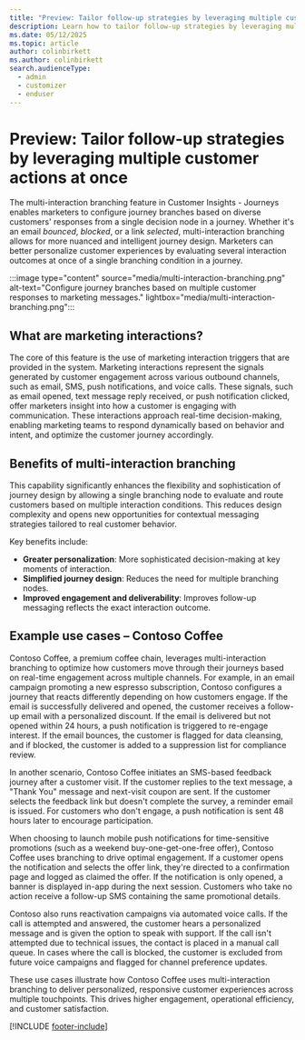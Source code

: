 ```yaml
---
title: "Preview: Tailor follow-up strategies by leveraging multiple customer actions at once"
description: Learn how to tailor follow-up strategies by leveraging multiple customer actions in Dynamics 365 Customer Insights - Journeys.
ms.date: 05/12/2025
ms.topic: article
author: colinbirkett
ms.author: colinbirkett
search.audienceType: 
  - admin
  - customizer
  - enduser
---
```


# Preview: Tailor follow-up strategies by leveraging multiple customer actions at once

The multi-interaction branching feature in Customer Insights - Journeys enables marketers to configure journey branches based on diverse customers' responses from a single decision node in a journey. Whether it's an email *bounced*, *blocked*, or a link *selected*, multi-interaction branching allows for more nuanced and intelligent journey design. Marketers can better personalize customer experiences by evaluating several interaction outcomes at once of a single branching condition in a journey.

:::image type="content" source="media/multi-interaction-branching.png" alt-text="Configure journey branches based on multiple customer responses to marketing messages." lightbox="media/multi-interaction-branching.png":::

## What are marketing interactions? 

The core of this feature is the use of marketing interaction triggers that are provided in the system. Marketing interactions represent the signals generated by customer engagement across various outbound channels, such as email, SMS, push notifications, and voice calls. These signals, such as email opened, text message reply received, or push notification clicked, offer marketers insight into how a customer is engaging with communication. These interactions approach real-time decision-making, enabling marketing teams to respond dynamically based on behavior and intent, and optimize the customer journey accordingly. 

## Benefits of multi-interaction branching 

This capability significantly enhances the flexibility and sophistication of journey design by allowing a single branching node to evaluate and route customers based on multiple interaction conditions. This reduces design complexity and opens new opportunities for contextual messaging strategies tailored to real customer behavior. 

Key benefits include: 

* **Greater personalization**: More sophisticated decision-making at key moments of interaction. 
* **Simplified journey design**: Reduces the need for multiple branching nodes. 
* **Improved engagement and deliverability**: Improves follow-up messaging reflects the exact interaction outcome. 

## Example use cases – Contoso Coffee 

Contoso Coffee, a premium coffee chain, leverages multi-interaction branching to optimize how customers move through their journeys based on real-time engagement across multiple channels. For example, in an email campaign promoting a new espresso subscription, Contoso configures a journey that reacts differently depending on how customers engage. If the email is successfully delivered and opened, the customer receives a follow-up email with a personalized discount. If the email is delivered but not opened within 24 hours, a push notification is triggered to re-engage interest. If the email bounces, the customer is flagged for data cleansing, and if blocked, the customer is added to a suppression list for compliance review. 

In another scenario, Contoso Coffee initiates an SMS-based feedback journey after a customer visit. If the customer replies to the text message, a "Thank You" message and next-visit coupon are sent. If the customer selects the feedback link but doesn't complete the survey, a reminder email is issued. For customers who don't engage, a push notification is sent 48 hours later to encourage participation. 

When choosing to launch mobile push notifications for time-sensitive promotions (such as a weekend buy-one-get-one-free offer), Contoso Coffee uses branching to drive optimal engagement. If a customer opens the notification and selects the offer link, they're directed to a confirmation page and logged as claimed the offer. If the notification is only opened, a banner is displayed in-app during the next session. Customers who take no action receive a follow-up SMS containing the same promotional details. 

Contoso also runs reactivation campaigns via automated voice calls. If the call is attempted and answered, the customer hears a personalized message and is given the option to speak with support. If the call isn't attempted due to technical issues, the contact is placed in a manual call queue. In cases where the call is blocked, the customer is excluded from future voice campaigns and flagged for channel preference updates. 

These use cases illustrate how Contoso Coffee uses multi-interaction branching to deliver personalized, responsive customer experiences across multiple touchpoints. This drives higher engagement, operational efficiency, and customer satisfaction. 

[!INCLUDE [footer-include](./includes/footer-banner.md)]